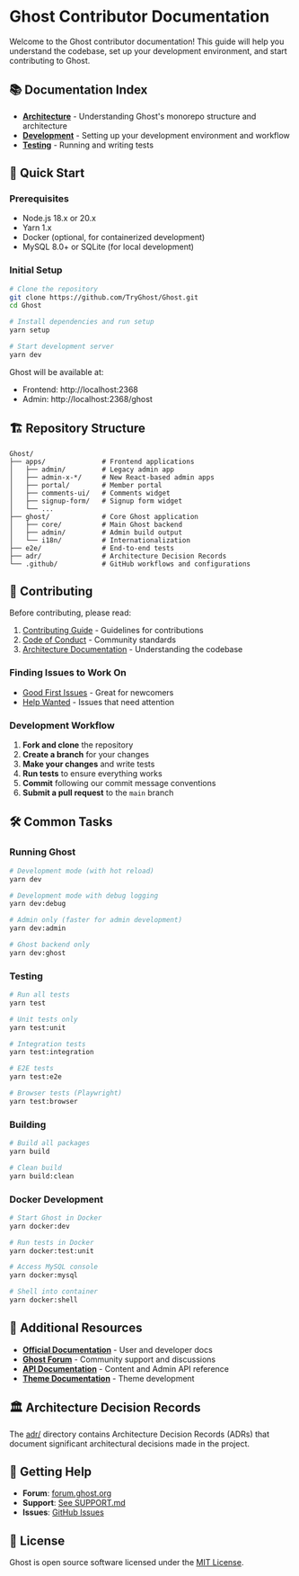 # Ghost Contributor Documentation

Welcome to the Ghost contributor documentation! This guide will help you understand the codebase, set up your development environment, and start contributing to Ghost.

## 📚 Documentation Index

- **[Architecture](./ARCHITECTURE.md)** - Understanding Ghost's monorepo structure and architecture
- **[Development](./DEVELOPMENT.md)** - Setting up your development environment and workflow
- **[Testing](./TESTING.md)** - Running and writing tests

## 🚀 Quick Start

### Prerequisites

- Node.js 18.x or 20.x
- Yarn 1.x
- Docker (optional, for containerized development)
- MySQL 8.0+ or SQLite (for local development)

### Initial Setup

```bash
# Clone the repository
git clone https://github.com/TryGhost/Ghost.git
cd Ghost

# Install dependencies and run setup
yarn setup

# Start development server
yarn dev
```

Ghost will be available at:
- Frontend: http://localhost:2368
- Admin: http://localhost:2368/ghost

## 🏗️ Repository Structure

```
Ghost/
├── apps/              # Frontend applications
│   ├── admin/         # Legacy admin app
│   ├── admin-x-*/     # New React-based admin apps
│   ├── portal/        # Member portal
│   ├── comments-ui/   # Comments widget
│   ├── signup-form/   # Signup form widget
│   └── ...
├── ghost/             # Core Ghost application
│   ├── core/          # Main Ghost backend
│   ├── admin/         # Admin build output
│   └── i18n/          # Internationalization
├── e2e/               # End-to-end tests
├── adr/               # Architecture Decision Records
└── .github/           # GitHub workflows and configurations
```

## 🤝 Contributing

Before contributing, please read:

1. [Contributing Guide](../.github/CONTRIBUTING.md) - Guidelines for contributions
2. [Code of Conduct](../.github/CODE_OF_CONDUCT.md) - Community standards
3. [Architecture Documentation](./ARCHITECTURE.md) - Understanding the codebase

### Finding Issues to Work On

- [Good First Issues](https://github.com/TryGhost/Ghost/labels/good%20first%20issue) - Great for newcomers
- [Help Wanted](https://github.com/TryGhost/Ghost/labels/help%20wanted) - Issues that need attention

### Development Workflow

1. **Fork and clone** the repository
2. **Create a branch** for your changes
3. **Make your changes** and write tests
4. **Run tests** to ensure everything works
5. **Commit** following our commit message conventions
6. **Submit a pull request** to the `main` branch

## 🛠️ Common Tasks

### Running Ghost

```bash
# Development mode (with hot reload)
yarn dev

# Development mode with debug logging
yarn dev:debug

# Admin only (faster for admin development)
yarn dev:admin

# Ghost backend only
yarn dev:ghost
```

### Testing

```bash
# Run all tests
yarn test

# Unit tests only
yarn test:unit

# Integration tests
yarn test:integration

# E2E tests
yarn test:e2e

# Browser tests (Playwright)
yarn test:browser
```

### Building

```bash
# Build all packages
yarn build

# Clean build
yarn build:clean
```

### Docker Development

```bash
# Start Ghost in Docker
yarn docker:dev

# Run tests in Docker
yarn docker:test:unit

# Access MySQL console
yarn docker:mysql

# Shell into container
yarn docker:shell
```

## 📖 Additional Resources

- **[Official Documentation](https://ghost.org/docs/)** - User and developer docs
- **[Ghost Forum](https://forum.ghost.org)** - Community support and discussions
- **[API Documentation](https://ghost.org/docs/content-api/)** - Content and Admin API reference
- **[Theme Documentation](https://ghost.org/docs/themes/)** - Theme development

## 🏛️ Architecture Decision Records

The [adr/](../adr/) directory contains Architecture Decision Records (ADRs) that document significant architectural decisions made in the project.

## 💬 Getting Help

- **Forum**: [forum.ghost.org](https://forum.ghost.org)
- **Support**: [See SUPPORT.md](../.github/SUPPORT.md)
- **Issues**: [GitHub Issues](https://github.com/TryGhost/Ghost/issues)

## 📝 License

Ghost is open source software licensed under the [MIT License](../LICENSE).
